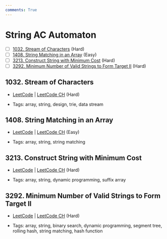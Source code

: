 ```yaml
---
comments: True
---
```


# String AC Automaton

- [ ] [1032. Stream of Characters](https://leetcode.cn/problems/stream-of-characters/) (Hard)
- [ ] [1408. String Matching in an Array](https://leetcode.cn/problems/string-matching-in-an-array/) (Easy)
- [ ] [3213. Construct String with Minimum Cost](https://leetcode.cn/problems/construct-string-with-minimum-cost/) (Hard)
- [ ] [3292. Minimum Number of Valid Strings to Form Target II](https://leetcode.cn/problems/minimum-number-of-valid-strings-to-form-target-ii/) (Hard)

## 1032. Stream of Characters

-   [LeetCode](https://leetcode.com/problems/stream-of-characters/) | [LeetCode CH](https://leetcode.cn/problems/stream-of-characters/) (Hard)

-   Tags: array, string, design, trie, data stream

## 1408. String Matching in an Array

-   [LeetCode](https://leetcode.com/problems/string-matching-in-an-array/) | [LeetCode CH](https://leetcode.cn/problems/string-matching-in-an-array/) (Easy)

-   Tags: array, string, string matching

## 3213. Construct String with Minimum Cost

-   [LeetCode](https://leetcode.com/problems/construct-string-with-minimum-cost/) | [LeetCode CH](https://leetcode.cn/problems/construct-string-with-minimum-cost/) (Hard)

-   Tags: array, string, dynamic programming, suffix array

## 3292. Minimum Number of Valid Strings to Form Target II

-   [LeetCode](https://leetcode.com/problems/minimum-number-of-valid-strings-to-form-target-ii/) | [LeetCode CH](https://leetcode.cn/problems/minimum-number-of-valid-strings-to-form-target-ii/) (Hard)

-   Tags: array, string, binary search, dynamic programming, segment tree, rolling hash, string matching, hash function
